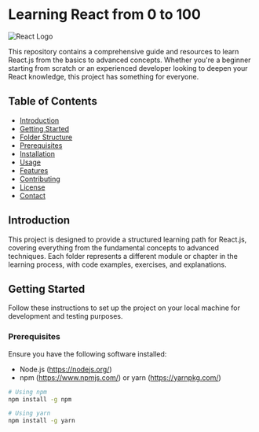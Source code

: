 # Learning React from 0 to 100

![React Logo](https://upload.wikimedia.org/wikipedia/commons/a/a7/React-icon.svg)

This repository contains a comprehensive guide and resources to learn React.js from the basics to advanced concepts. Whether you're a beginner starting from scratch or an experienced developer looking to deepen your React knowledge, this project has something for everyone.

## Table of Contents

- [Introduction](#introduction)
- [Getting Started](#getting-started)
- [Folder Structure](#folder-structure)
- [Prerequisites](#prerequisites)
- [Installation](#installation)
- [Usage](#usage)
- [Features](#features)
- [Contributing](#contributing)
- [License](#license)
- [Contact](#contact)

## Introduction

This project is designed to provide a structured learning path for React.js, covering everything from the fundamental concepts to advanced techniques. Each folder represents a different module or chapter in the learning process, with code examples, exercises, and explanations.

## Getting Started

Follow these instructions to set up the project on your local machine for development and testing purposes.

### Prerequisites

Ensure you have the following software installed:

- Node.js (https://nodejs.org/)
- npm (https://www.npmjs.com/) or yarn (https://yarnpkg.com/)

```bash
# Using npm
npm install -g npm

# Using yarn
npm install -g yarn
